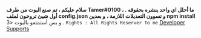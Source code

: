 **سلام عليكم ، تم صنع البوت من طرف Tamer#0100 ، ما أحلل اي واحد ينشره بحقوقه .**
**أول شيئ تروحون لملف config.json و تسوون التعديلات اللازمة ،**
**و بعدين npm install**
و بس أستمتعو بالبوت <3 .
`Rights : All Rights Reserver To me`
[Developer Supports](https://discord.gg/developer-support)
